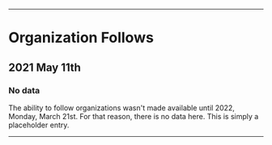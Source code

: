 
***

# Organization Follows

## 2021 May 11th

### No data

The ability to follow organizations wasn't made available until 2022, Monday, March 21st. For that reason, there is no data here. This is simply a placeholder entry.

***
